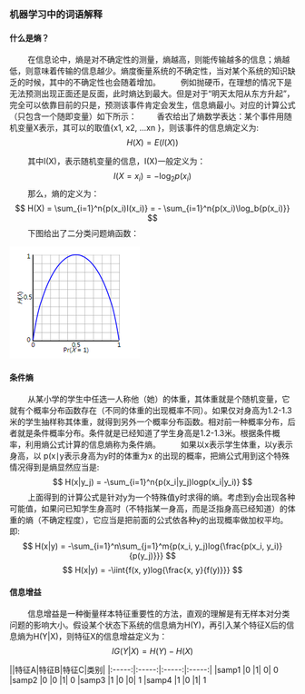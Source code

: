 ### 机器学习中的词语解释
#### 什么是熵？
&nbsp;　　在信息论中，熵是对不确定性的测量，熵越高，则能传输越多的信息；熵越低，则意味着传输的信息越少。熵度衡量系统的不确定性，当对某个系统的知识缺乏的时候，其中的不确定性也会随着增加。
&nbsp;　　例如抛硬币，在理想的情况下是无法预测出现正面还是反面，此时熵达到最大。但是对于“明天太阳从东方升起”，完全可以依靠目前的只是，预测该事件肯定会发生，信息熵最小。对应的计算公式（只包含一个随即变量）如下所示：
&nbsp;　　香农给出了熵数学表达：某个事件用随机变量X表示，其可以的取值{x1, x2, ...xn }，则该事件的信息熵定义为:
    $$    
    H(X) = E(I(X))
    $$
    
&nbsp;　　其中I(X)，表示随机变量的信息，I(X)一般定义为：
    $$
    I(X = x_i) = -\log_2{p(x_i)}
    $$
&nbsp;　　那么，熵的定义为：
    $$
    H(X) = \sum_{i=1}^n{p(x_i)I(x_i)} = - \sum_{i=1}^n{p(x_i)\log_b{p(x_i)}}
    $$
&nbsp;　　下图给出了二分类问题熵函数：

![](./img/Binary_entropy_plot.png)

#### 条件熵
&nbsp;　　从某小学的学生中任选一人称他（她）的体重，其体重就是个随机变量，它就有个概率分布函数存在（不同的体重的出现概率不同）。如果仅对身高为1.2-1.3米的学生抽样称其体重，就得到另外一个概率分布函数。相对前一种概率分布，后者就是条件概率分布。条件就是已经知道了学生身高是1.2-1.3米。根据条件概率，利用熵公式计算的信息熵称为条件熵。
&nbsp;　　如果以x表示学生体重，以y表示身高，以 p(x∣y表示身高为y时的体重为x 的出现的概率，把熵公式用到这个特殊情况得到是熵显然应当是:
$$
H(x|y_j) = -\sum_{i=1}^n{p(x_i|y_j)logp(x_i|y_i)}
$$
&nbsp;　　上面得到的计算公式是针对y为一个特殊值y时求得的熵。考虑到y会出现各种可能值，如果问已知学生身高时（不特指某一身高，而是泛指身高已经知道）的体重的熵（不确定程度），它应当是把前面的公式依各种y的出现概率做加权平均。即:
$$
H(x|y) = -\sum_{i=1}^n\sum_{j=1}^m{p(x_i, y_j)log{\frac{p(x_i, y_i)}{p(y_j)}}} 
$$
$$
H(x|y) = -\iint{f(x, y)log{\frac{x, y}{f(y)}}}
$$

#### 信息增益
&nbsp;　　信息增益是一种衡量样本特征重要性的方法，直观的理解是有无样本对分类问题的影响大小。假设某个状态下系统的信息熵为H(Y)，再引入某个特征X后的信息熵为H(Y|X)，则特征X的信息增益定义为：
$$
IG(Y|X) = H(Y) - H(X)
$$

||特征A|特征B|特征C|类别|
|:-----:|:-----:|:-----:|:-----:|
|samp1	|0	|1|	0|	0
|samp2	|0	|0	|1|	0
|samp3	|1	|0	|0|	1
|samp4	|1	|0	|1|	1